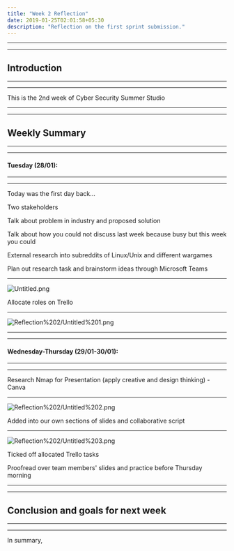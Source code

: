 ```yaml
---
title: "Week 2 Reflection"
date: 2019-01-25T02:01:58+05:30
description: "Reflection on the first sprint submission."
---
```


***
***
## Introduction
***
***
This is the 2nd week of Cyber Security Summer Studio
***
***
## Weekly Summary
***
***
#### Tuesday (28/01):
***
***

Today was the first day back...

Two stakeholders

Talk about problem in industry and proposed solution

Talk about how you could not discuss last week because busy but this week you could

External research into subreddits of Linux/Unix and different wargames

Plan out research task and brainstorm ideas through Microsoft Teams
***
![Untitled.png](/images/teamsweek2.png)

Allocate roles on Trello
***
![Reflection%202/Untitled%201.png](/images/trelloweek2.png)

***
***
#### Wednesday-Thursday (29/01-30/01):
***
***

Research Nmap for Presentation (apply creative and design thinking) - Canva
***
![Reflection%202/Untitled%202.png](/images/canvaweek2.png)

Added into our own sections of slides and collaborative script
***
![Reflection%202/Untitled%203.png](/images/gdocweek2.png)

Ticked off allocated Trello tasks

Proofread over team members' slides and practice before Thursday morning

***
***
## Conclusion and goals for next week
***
***
In summary,
